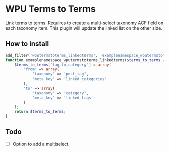 # WPU Terms to Terms

Link terms to terms. Requires to create a multi-select taxonomy ACF field on each taxonomy item.
This plugin will update the linked list on the other side.

## How to install

```php
add_filter('wputermstoterms_linkedterms', 'examplenamespace_wputermstoterms_linkedterms', 10, 1);
function examplenamespace_wputermstoterms_linkedterms($terms_to_terms = array()) {
    $terms_to_terms['tag_to_category'] = array(
        'from' => array(
            'taxonomy' => 'post_tag',
            'meta_key' => 'linked_categories'
        ),
        'to' => array(
            'taxonomy' => 'category',
            'meta_key' => 'linked_tags'
        )
    );
    return $terms_to_terms;
}
```

## Todo

- [ ] Option to add a multiselect.

